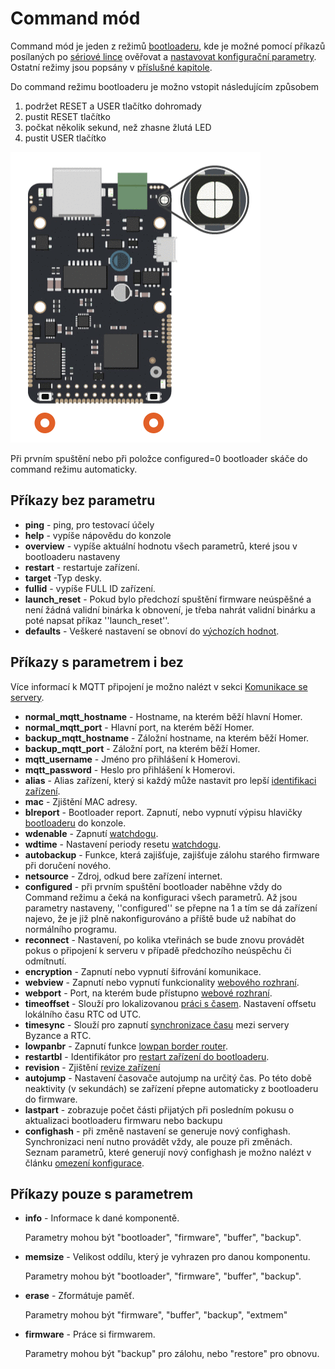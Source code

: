 # Command mód

Command mód je jeden z režimů [bootloaderu](./), kde je možné pomocí příkazů posílaných po [sériové lince](../../tutorialy/komunikace-po-seriove-lince-uart-s-pc/) ověřovat a [nastavovat konfigurační parametry](../konfigurace-zarizeni.md). Ostatní režimy jsou popsány v [příslušné kapitole](rezimy-bootloaderu.md).

Do command režimu bootloaderu je možno vstopit následujícím způsobem

1. podržet RESET a USER tlačítko dohromady
2. pustit RESET tlačítko
3. počkat několik sekund, než zhasne žlutá LED
4. pustit USER tlačítko

![](../../../.gitbook/assets/bootloader.gif)

Při prvním spuštění nebo při položce configured=0 bootloader skáče do command režimu automaticky.

## Příkazy bez parametru

* **ping** - ping, pro testovací účely
* **help** - vypíše nápovědu do konzole
* **overview** - vypíše aktuální hodnotu všech parametrů, které jsou v bootloaderu nastaveny
* **restart** - restartuje zařízení.
* **target** -Typ desky. 
* **fullid** - vypíše FULL ID zařízení.  
* **launch\_reset** - Pokud bylo předchozí spuštění firmware neúspěšné a není žádná validní binárka k obnovení, je třeba nahrát validní binárku a poté napsat příkaz ''launch\_reset''.
* **defaults** - Veškeré nastavení se obnoví do [výchozích hodnot]().

## Příkazy s parametrem i bez

Více informací k MQTT připojení je možno nalézt v sekci [Komunikace se servery](../../konektivita/komunikace-s-portalem.md).

* **normal\_mqtt\_hostname** - Hostname, na kterém běží hlavní Homer.
* **normal\_mqtt\_port** -  Hlavní port, na kterém běží Homer.
* **backup\_mqtt\_hostname** - Záložní hostname, na kterém běží Homer.
* **backup\_mqtt\_port** - Záložní port, na kterém běží Homer. 
* **mqtt\_username** - Jméno pro přihlášení k Homerovi.
* **mqtt\_password** - Heslo pro přihlášení k Homerovi.
* **alias** - Alias zařízení, který si každý může nastavit pro lepší [identifikaci zařízení](../identifikace-zarizeni.md).
* **mac** - Zjištění MAC adresy.
* **blreport** - Bootloader report. Zapnutí, nebo vypnutí výpisu hlavičky [bootloaderu](./) do konzole.
* **wdenable** - Zapnutí [watchdogu](../../knowledge-base/watchdog.md).
* **wdtime** - Nastavení periody resetu [watchdogu](../../knowledge-base/watchdog.md).
* **autobackup** - Funkce, která zajišťuje, zajišťuje zálohu starého firmware při doručení nového.
* **netsource** - Zdroj, odkud bere zařízení internet.
* **configured** - při prvním spuštění bootloader naběhne vždy do Command režimu a čeká na konfiguraci všech parametrů. Až jsou parametry nastaveny, ''configured'' se přepne na 1 a tím se dá zařízení najevo, že je již plně nakonfigurováno a příště bude už nabíhat do normálního programu.
* **reconnect** - Nastavení, po kolika vteřinách se bude znovu provádět pokus o připojení k serveru v případě předchozího neúspěchu či odmítnutí.
* **encryption** - Zapnutí nebo vypnutí šifrování komunikace.
* **webview** - Zapnutí nebo vypnutí funkcionality [webového rozhraní](../webove-rozhrani/).
* **webport** - Port, na kterém bude přístupno [webové rozhraní](../webove-rozhrani/).
* **timeoffset** - Slouží pro lokalizovanou [práci s časem](../../tutorialy/datum-a-cas-rtc.md). Nastavení offsetu lokálního času RTC od UTC.
* **timesync** - Slouží pro zapnutí [synchronizace času](../../tutorialy/datum-a-cas-rtc.md) mezi servery Byzance a RTC.
* **lowpanbr** - Zapnutí funkce [lowpan border router](../../konektivita/6lowpan.md).
* **restartbl** - Identifikátor pro [restart zařízení do bootloaderu](./).
* **revision** - Zjištění [revize zařízení](command-mod.md)
* **autojump** - Nastavení časovače autojump na určitý čas. Po této době neaktivity \(v sekundách\) se zařízení přepne automaticky z bootloaderu do firmware.
* **lastpart** - zobrazuje počet části přijatých při posledním pokusu o aktualizaci bootloaderu firmwaru nebo backupu
* **confighash** - při změně nastavení se generuje nový confighash. Synchronizaci není nutno provádět vždy, ale pouze při změnách. Seznam parametrů, které generují nový confighash je možno nalézt v článku [omezení konfigurace](../omezeni-konfigurace/).

## Příkazy pouze s parametrem

* **info** - Informace k dané komponentě.

  Parametry mohou být "bootloader", "firmware", "buffer", "backup".

* **memsize** - Velikost oddílu, který je vyhrazen pro danou komponentu.

  Parametry mohou být "bootloader", "firmware", "buffer", "backup".

* **erase** - Zformátuje paměť.

  Parametry mohou být "firmware", "buffer", "backup", "extmem"

* **firmware** - Práce si firmwarem.

  Parametry mohou být "backup" pro zálohu, nebo "restore" pro obnovu.

